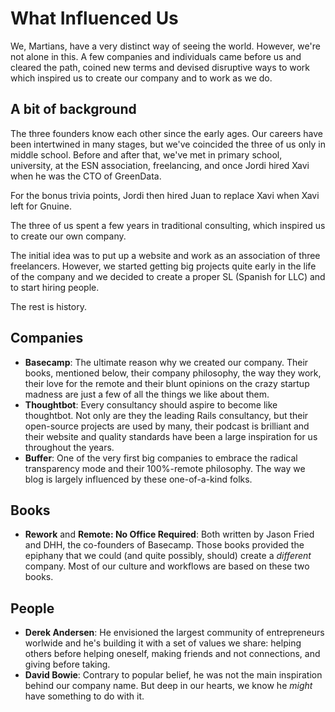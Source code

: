 # What Influenced Us

We, Martians, have a very distinct way of seeing the world. However, we're not alone in this. A few companies and individuals came before us and cleared the path, coined new terms and devised disruptive ways to work which inspired us to create our company and to work as we do.

## A bit of background

The three founders know each other since the early ages. Our careers have been intertwined in many stages, but we've coincided the three of us only in middle school. Before and after that, we've met in primary school, university, at the ESN association, freelancing, and once Jordi hired Xavi when he was the CTO of GreenData.

For the bonus trivia points, Jordi then hired Juan to replace Xavi when Xavi left for Gnuine.

The three of us spent a few years in traditional consulting, which inspired us to create our own company.

The initial idea was to put up a website and work as an association of three freelancers. However, we started getting big projects quite early in the life of the company and we decided to create a proper SL (Spanish for LLC) and to start hiring people.

The rest is history.

## Companies

* __Basecamp__: The ultimate reason why we created our company. Their books, mentioned below, their company philosophy, the way they work, their love for the remote and their blunt opinions on the crazy startup madness are just a few of all the things we like about them.
* __Thoughtbot__: Every consultancy should aspire to become like thoughtbot. Not only are they the leading Rails consultancy, but their open-source projects are used by many, their podcast is brilliant and their website and quality standards have been a large inspiration for us throughout the years.
* __Buffer__: One of the very first big companies to embrace the radical transparency mode and their 100%-remote philosophy. The way we blog is largely influenced by these one-of-a-kind folks.

## Books

* __Rework__ and __Remote: No Office Required__: Both written by Jason Fried and DHH, the co-founders of Basecamp. Those books provided the epiphany that we could (and quite possibly, should) create a _different_ company. Most of our culture and workflows are based on these two books.

## People

* __Derek Andersen__: He envisioned the largest community of entrepreneurs worlwide and he's building it with a set of values we share: helping others before helping oneself, making friends and not connections, and giving before taking.
* __David Bowie__: Contrary to popular belief, he was not the main inspiration behind our company name. But deep in our hearts, we know he _might_ have something to do with it.


